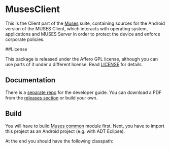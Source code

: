 MusesClient
===========

This is the Client part of the [Muses](http://musesproject.eu) suite, containing sources for the Android version of the MUSES Client, which interacts with operating system, applications and MUSES Server in order to protect the device and enforce corporate policies. 


##License

This package is released under the Affero GPL license, although you can use parts of it under a different license. Read [LICENSE](LICENSE) for details.

## Documentation

There is a [separate repo](https://github.com/MusesProject/Muses-Developer-Guide) for the developer guide. You can download a PDF from the [releases section](https://github.com/MusesProject/Muses-Developer-Guide/releases) or build your own.

## Build

You will have to build [Muses common](https://github.com/MusesProject/MusesCommon) module first. Next, you have to import this project as an Android project (e.g. with ADT Eclipse).

At the end you should have the following classpath:

<?xml version="1.0" encoding="UTF-8"?>
<classpath>
	<classpathentry kind="src" path="src"/>
	<classpathentry kind="src" path="gen"/>
	<classpathentry kind="con" path="com.android.ide.eclipse.adt.ANDROID_FRAMEWORK"/>
	<classpathentry exported="true" kind="con" path="com.android.ide.eclipse.adt.LIBRARIES"/>
	<classpathentry exported="true" kind="con" path="com.android.ide.eclipse.adt.DEPENDENCIES"/>
	<classpathentry kind="lib" path="libs/common-0.0.1-SNAPSHOT.jar"/>
	<classpathentry kind="output" path="bin/classes"/>
</classpath>


